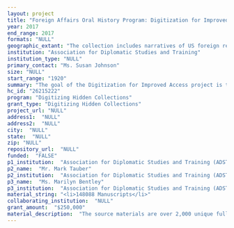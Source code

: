 ```yaml
--- 
layout: project 
title: "Foreign Affairs Oral History Program: Digitization for Improved Access"
year: 2017
end_range: 2017
formats: "NULL"
geographic_extant: "The collection includes narratives of US foreign relations with over 170 countries. In addition to the listings of oral histories by specific countries of assignment, regional references include Europe, Western Hemisphere, Near East, and Asia."
institution: "Association for Diplomatic Studies and Training"
institution_type: "NULL"
primary_contact: "Ms. Susan Johnson"
size: "NULL"
start_range: "1920"
summary: "The goal of the Digitization for Improved Access project is to transform a unique, invaluable archive of over 2000 interviews from United States Foreign Service Officers and other foreign affairs officials since WWII into an easily accessible research tool for today’s and tomorrow’s scholars, students, journalists, practitioners and interested public. The archives detail the conduct of American diplomacy in over 170 countries. The collection offers rare insights into the formulation and implementation of US foreign policy and the role of the State Department, White House and Congress in this process. The two year project will: 1. establish a framework for managing existing and future content so that all interviews can be accessed in a free, online, full-text searchable archive on the organization’s website, 2.complete the process of digitization by indexing and cataloging the existing collection, and 3. lay the basis for improved on-line access by the user community."
hc_id: "26215222"
program: "Digitizing Hidden Collections"
grant_type: "Digitizing Hidden Collections"
project_url: "NULL"
address1:  "NULL"
address2:  "NULL"
city:  "NULL"
state:  "NULL"
zip: "NULL"
repository_url:  "NULL"
funded:  "FALSE"
p1_institution:  "Association for Diplomatic Studies and Training (ADST)"
p2_name:  "Mr. Mark Tauber"
p2_institution:  "Association for Diplomatic Studies and Training (ADST)"
p3_name:  "Ms. Marilyn Bentley"
p3_institution:  "Association for Diplomatic Studies and Training (ADST)"
material_string: "<li>148088 Manuscripts</li>"
collaborating_institution:  "NULL"
grant_amount:  "$250,000"
material_description:  "The source materials are over 2,000 unique full-length oral history interviews from United States Foreign Service Officers and other foreign affairs officials since WWII. The interviews are conducted by peers and are unclassified. The time span of the collection is from 1920 to the present and includes well known names such as Charles Bohlen, Alfred Atherton, Strobe Talbott, Lawrence Eagleburger, Thomas Pickering, and Terence Todman as well as lesser known but important diplomatic practitioners. The narratives also cover key multilateral international organizations and foreign policy issues stretching from the Arab-Israeli conflict and US-USSR relations to arms sales, narcotics trafficking, human rights and women and minorities in diplomatic service."
---
```

